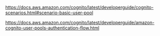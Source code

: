 https://docs.aws.amazon.com/cognito/latest/developerguide/cognito-scenarios.html#scenario-basic-user-pool

https://docs.aws.amazon.com/cognito/latest/developerguide/amazon-cognito-user-pools-authentication-flow.html


